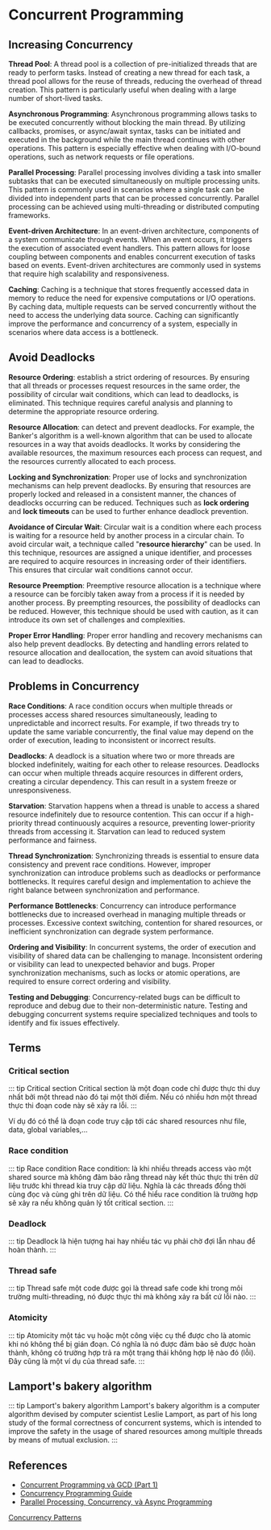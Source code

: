 # Concurrent Programming

## Increasing Concurrency 

**Thread Pool**: A thread pool is a collection of pre-initialized threads that are ready to perform tasks. Instead of creating a new thread for each task, a thread pool allows for the reuse of threads, reducing the overhead of thread creation. This pattern is particularly useful when dealing with a large number of short-lived tasks.

**Asynchronous Programming**: Asynchronous programming allows tasks to be executed concurrently without blocking the main thread. By utilizing callbacks, promises, or async/await syntax, tasks can be initiated and executed in the background while the main thread continues with other operations. This pattern is especially effective when dealing with I/O-bound operations, such as network requests or file operations.

**Parallel Processing**: Parallel processing involves dividing a task into smaller subtasks that can be executed simultaneously on multiple processing units. This pattern is commonly used in scenarios where a single task can be divided into independent parts that can be processed concurrently. Parallel processing can be achieved using multi-threading or distributed computing frameworks.

**Event-driven Architecture**: In an event-driven architecture, components of a system communicate through events. When an event occurs, it triggers the execution of associated event handlers. This pattern allows for loose coupling between components and enables concurrent execution of tasks based on events. Event-driven architectures are commonly used in systems that require high scalability and responsiveness.

**Caching**: Caching is a technique that stores frequently accessed data in memory to reduce the need for expensive computations or I/O operations. By caching data, multiple requests can be served concurrently without the need to access the underlying data source. Caching can significantly improve the performance and concurrency of a system, especially in scenarios where data access is a bottleneck.

## Avoid Deadlocks

**Resource Ordering**:  establish a strict ordering of resources. By ensuring that all threads or processes request resources in the same order, the possibility of circular wait conditions, which can lead to deadlocks, is eliminated. This technique requires careful analysis and planning to determine the appropriate resource ordering.

**Resource Allocation**: can detect and prevent deadlocks. For example, the Banker's algorithm is a well-known algorithm that can be used to allocate resources in a way that avoids deadlocks. It works by considering the available resources, the maximum resources each process can request, and the resources currently allocated to each process.

**Locking and Synchronization**: Proper use of locks and synchronization mechanisms can help prevent deadlocks. By ensuring that resources are properly locked and released in a consistent manner, the chances of deadlocks occurring can be reduced. Techniques such as **lock ordering** and **lock timeouts** can be used to further enhance deadlock prevention.

**Avoidance of Circular Wait**: Circular wait is a condition where each process is waiting for a resource held by another process in a circular chain. To avoid circular wait, a technique called "**resource hierarchy**" can be used. In this technique, resources are assigned a unique identifier, and processes are required to acquire resources in increasing order of their identifiers. This ensures that circular wait conditions cannot occur.

**Resource Preemption**: Preemptive resource allocation is a technique where a resource can be forcibly taken away from a process if it is needed by another process. By preempting resources, the possibility of deadlocks can be reduced. However, this technique should be used with caution, as it can introduce its own set of challenges and complexities.

**Proper Error Handling**: Proper error handling and recovery mechanisms can also help prevent deadlocks. By detecting and handling errors related to resource allocation and deallocation, the system can avoid situations that can lead to deadlocks.


## Problems in Concurrency

**Race Conditions**: A race condition occurs when multiple threads or processes access shared resources simultaneously, leading to unpredictable and incorrect results. For example, if two threads try to update the same variable concurrently, the final value may depend on the order of execution, leading to inconsistent or incorrect results.

**Deadlocks**: A deadlock is a situation where two or more threads are blocked indefinitely, waiting for each other to release resources. Deadlocks can occur when multiple threads acquire resources in different orders, creating a circular dependency. This can result in a system freeze or unresponsiveness.

**Starvation**: Starvation happens when a thread is unable to access a shared resource indefinitely due to resource contention. This can occur if a high-priority thread continuously acquires a resource, preventing lower-priority threads from accessing it. Starvation can lead to reduced system performance and fairness.

**Thread Synchronization**: Synchronizing threads is essential to ensure data consistency and prevent race conditions. However, improper synchronization can introduce problems such as deadlocks or performance bottlenecks. It requires careful design and implementation to achieve the right balance between synchronization and performance.

**Performance Bottlenecks**: Concurrency can introduce performance bottlenecks due to increased overhead in managing multiple threads or processes. Excessive context switching, contention for shared resources, or inefficient synchronization can degrade system performance.

**Ordering and Visibility**: In concurrent systems, the order of execution and visibility of shared data can be challenging to manage. Inconsistent ordering or visibility can lead to unexpected behavior and bugs. Proper synchronization mechanisms, such as locks or atomic operations, are required to ensure correct ordering and visibility.

**Testing and Debugging**: Concurrency-related bugs can be difficult to reproduce and debug due to their non-deterministic nature. Testing and debugging concurrent systems require specialized techniques and tools to identify and fix issues effectively.


## Terms


### Critical section

::: tip Critical section
Critical section là một đoạn code chỉ được thực thi duy nhất bởi một thread nào đó tại một thời điểm. Nếu có nhiều hơn một thread thực thi đoạn code này sẽ xảy ra lỗi. 
:::

Ví dụ đó có thể là đoạn code truy cập tới các shared resources như file, data, global variables,…

### Race condition

::: tip Race condition
Race condition: là khi nhiều threads access vào một shared source mà không đảm bảo rằng thread này kết thúc thực thi trên dữ liệu trước khi thread kia truy cập dữ liệu. Nghĩa là các threads đồng thời cùng đọc và cùng ghi trên dữ liệu. Có thể hiểu race condition là trường hợp sẽ xảy ra nếu không quản lý tốt critical section. 
:::

### Deadlock

::: tip Deadlock
là hiện tượng hai hay nhiều tác vụ phải chờ đợi lẫn nhau để hoàn thành.
:::

### Thread safe
::: tip Thread safe
một code được gọi là thread safe code khi trong môi trường multi-threading, nó được thực thi mà không xảy ra bất cứ lỗi nào.
:::

### Atomicity

::: tip Atomicity
một tác vụ hoặc một công việc cụ thể được cho là atomic khi nó không thể bị gián đoạn. Có nghĩa là nó được đảm bảo sẽ được hoàn thành, không có trường hợp trả ra một trạng thái không hợp lệ nào đó (lỗi). Đây cũng là một ví dụ của thread safe.
:::

## Lamport's bakery algorithm

::: tip Lamport's bakery algorithm 
Lamport's bakery algorithm is a computer algorithm devised by computer scientist Leslie Lamport, as part of his long study of the formal correctness of concurrent systems, which is intended to improve the safety in the usage of shared resources among multiple threads by means of mutual exclusion.
:::

## References

- [Concurrent Programming và GCD (Part 1)](https://medium.com/@lvhan/concurrent-programming-v%C3%A0-gcd-part-1-c701cf180de6)
- [Concurrency Programming Guide](https://viblo.asia/p/concurrency-programming-guide-63vKjpYdl2R)
- [Parallel Processing, Concurrency, và Async Programming](https://viblo.asia/p/parallel-processing-concurrency-va-async-programming-OeVKBdj0lkW)

[Concurrency Patterns](https://en.wikipedia.org/wiki/Concurrency_pattern)